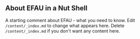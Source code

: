 ## About EFAU  in a Nut Shell
A starting comment about EFAU - what you need to know.  Edit `/content/_index.md` to change what appears here. Delete `/content/_index.md` if you don't want any content here.
